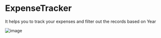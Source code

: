 # ExpenseTracker

It helps you to track your expenses and filter out the records based on Year

![image](https://user-images.githubusercontent.com/86399171/158051398-d0837649-f4e8-4730-be01-657c513608f2.png)


